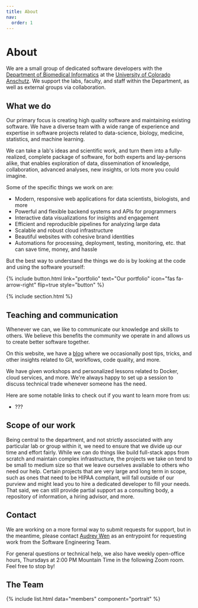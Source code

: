 ```yaml
---
title: About
nav:
  order: 1
---
```


# About

We are a small group of dedicated software developers with the [Department of Biomedical Informatics](https://medschool.cuanschutz.edu/dbmi) at the [University of Colorado Anschutz](https://www.cuanschutz.edu/).
We support the labs, faculty, and staff within the Department, as well as external groups via collaboration.

## What we do

Our primary focus is creating high quality software and maintaining existing software.
We have a diverse team with a wide range of experience and expertise in software projects related to data-science, biology, medicine, statistics, and machine learning.

We can take a lab's ideas and scientific work, and turn them into a fully-realized, complete package of software, for both experts and lay-persons alike, that enables exploration of data, dissemination of knowledge, collaboration, advanced analyses, new insights, or lots more you could imagine.

Some of the specific things we work on are:

- Modern, responsive web applications for data scientists, biologists, and more
- Powerful and flexible backend systems and APIs for programmers
- Interactive data visualizations for insights and engagement
- Efficient and reproducible pipelines for analyzing large data
- Scalable and robust cloud infrastructure
- Beautiful websites with cohesive brand identities
- Automations for processing, deployment, testing, monitoring, etc. that can save time, money, and hassle

But the best way to understand the things we do is by looking at the code and using the software yourself:

{%
  include button.html
  link="portfolio"
  text="Our portfolio"
  icon="fas fa-arrow-right"
  flip=true
  style="button"
%}

{% include section.html %}

## Teaching and communication

Whenever we can, we like to communicate our knowledge and skills to others.
We believe this benefits the community we operate in and allows us to create better software together.

On this website, we have a [blog](../blog) where we occasionally post tips, tricks, and other insights related to Git, workflows, code quality, and more.

We have given workshops and personalized lessons related to Docker, cloud services, and more.
We're always happy to set up a session to discuss technical trade whenever someone has the need.

Here are some notable links to check out if you want to learn more from us:

- ???

## Scope of our work

Being central to the department, and not strictly associated with any particular lab or group within it, we need to ensure that we divide up our time and effort fairly.
While we can do things like build full-stack apps from scratch and maintain complex infrastructure, the projects we take on tend to be small to medium size so that we leave ourselves available to others who need our help.
Certain projects that are very large and long term in scope, such as ones that need to be HIPAA compliant, will fall outside of our purview and might lead you to hire a dedicated developer to fill your needs.
That said, we can still provide partial support as a consulting body, a repository of information, a hiring advisor, and more.

## Contact

We are working on a more formal way to submit requests for support, but in the meantime, please contact [Audrey Wen](mailto:audrey.wen@cuanschutz.edu) as an entrypoint for requesting work from the Software Engineering Team.

For general questions or technical help, we also have weekly open-office hours, Thursdays at 2:00 PM Mountain Time in the following Zoom room.
Feel free to stop by!

<script>
document.write(`<a href="&#104;&#116;&#116;&#112;&#115;&#58;&#47;&#47;&#117;&#99;&#100;&#101;&#110;&#118;&#101;&#114;&#46;&#122;&#111;&#111;&#109;&#46;&#117;&#115;&#47;&#106;&#47;&#57;&#52;&#49;&#56;&#55;&#53;&#48;&#52;&#49;&#48;&#48;" target="_blank">this Zoom room</a>`);
</script>

<!--
function encode(string) {
   return string
    .split("")
    .map((char) => `&#${char.charCodeAt(0)};`)
    .join("");
}
-->

## The Team

{% include list.html data="members" component="portrait" %}
